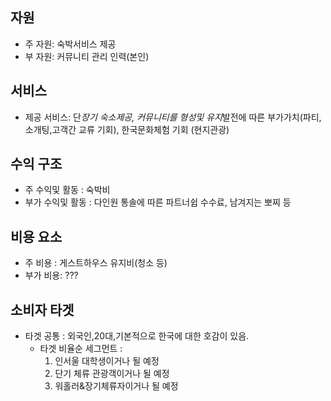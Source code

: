 ## 자원
- 주 자원: 숙박서비스 제공
- 부 자원: 커뮤니티 관리 인력(본인)

## 서비스
- 제공 서비스: 단*장기 숙소제공, 커뮤니티를 형성및 유지*발전에 따른 부가가치(파티,소개팅,고객간 교류 기회), 한국문화체험 기회 (현지관광)

## 수익 구조
- 주 수익및 활동 : 숙박비
- 부가 수익및 활동 : 다인원 통솔에 따른 파트너쉽 수수료, 남겨지는 뽀찌 등 

## 비용 요소
- 주 비용 : 게스트하우스 유지비(청소 등)
- 부가 비용: ???

## 소비자 타겟
- 타겟 공통 : 외국인,20대,기본적으로 한국에 대한 호감이 있음.
	- 타겟 비율순 세그먼트 : 
		1. 인서울 대학생이거나 될 예정
		2. 단기 체류 관광객이거나 될 예정
		3. 워홀러&장기체류자이거나 될 예정
